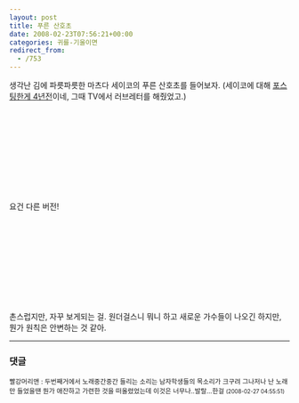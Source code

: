 ```yaml
---
layout: post
title: 푸른 산호초
date: 2008-02-23T07:56:21+00:00
categories: 귀를-기울이면
redirect_from:
  - /753
---
```


<P>생각난 김에 파릇파릇한 마츠다 세이코의 푸른 산호초를 들어보자. (세이코에 대해 <A href="http://jinto.pe.kr/soocb/474" target=_blank>포스팅한게 4년전</A>이네, 그때 TV에서 러브레터를 해줬었고.)

</P><object ><param name="movie" value="http://www.youtube.com/v/X0EOzrrjPQk&amp;rel=1"></param><param name="wmode" value="transparent"></param><embed src="http://www.youtube.com/v/X0EOzrrjPQk&amp;rel=1" type="application/x-shockwave-flash" wmode="transparent" ></embed></object>

요건 다른 버전!

<OBJECT height=355 width=425><PARAM NAME="movie" VALUE="http://www.youtube.com/v/RtVYfXimBko&amp;rel=1"><PARAM NAME="wmode" VALUE="transparent">

<embed loop="true" menu="false" quality="high" type="application/x-shockwave-flash" pluginspage="http://www.macromedia.com/shockwave/download/index.cgi?P1_Prod_Version=ShockwaveFlash" src="http://www.youtube.com/v/RtVYfXimBko&rel=1"></embed></OBJECT>

촌스럽지만, 자꾸 보게되는 걸. 원더걸스니 뭐니 하고 새로운 가수들이 나오긴 하지만, 뭔가 원칙은 안변하는 것 같아.

* * *

### 댓글



<!--- cmt:1136 --->
<!--- mail: --->
<!--- parent:0 --->

<small class=comment>빨강머리앤 : 두번째거에서 노래중간중간 들리는 소리는 남자학생들의 목소리가 크구려  그나저나 난 노래만 들었을땐 뭔가 애잔하고 가련한 것을 떠올렸었는데 이것은 너무나..발랄...한걸 <small>(2008-02-27 04:55:51)</small></small>

